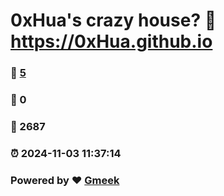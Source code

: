 # 0xHua's crazy house? :link: https://0xHua.github.io 
### :page_facing_up: [5](https://0xHua.github.io/tag.html) 
### :speech_balloon: 0 
### :hibiscus: 2687 
### :alarm_clock: 2024-11-03 11:37:14 
### Powered by :heart: [Gmeek](https://github.com/Meekdai/Gmeek)
